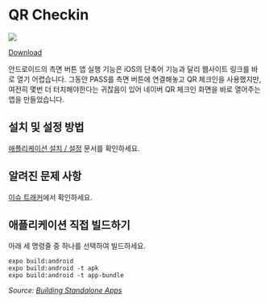 # QR Checkin
![](https://img.shields.io/badge/-expo-lightgrey)

[Download](https://github.com/ShapeLayer/QR-Checkin/releases/download/1/qrcheckin-1bdc4cb2c0a240c880ea502778206085-signed.apk)

안드로이드의 측면 버튼 앱 실행 기능은 iOS의 단축어 기능과 달리 웹사이트 링크를 바로 열기 어렵습니다. 그동안 PASS를 측면 버튼에 연결해놓고 QR 체크인을 사용했지만, 여전히 몇번 더 터치해야한다는 귀찮음이 있어 네이버 QR 체크인 화면을 바로 열어주는 앱을 만들었습니다.

## 설치 및 설정 방법
[애플리케이션 설치 / 설정](./docs/install.md) 문서를 확인하세요.  

## 알려진 문제 사항
[이슈 트래커](https://github.com/ShapeLayer/QR-Checkin/issues)에서 확인하세요.  

## 애플리케이션 직접 빌드하기
아래 세 명령줄 중 하나를 선택하여 빌드하세요.
```
expo build:android
expo build:android -t apk
expo build:android -t app-bundle
```
_Source: [Building Standalone Apps](https://docs.expo.io/distribution/building-standalone-apps/)_
